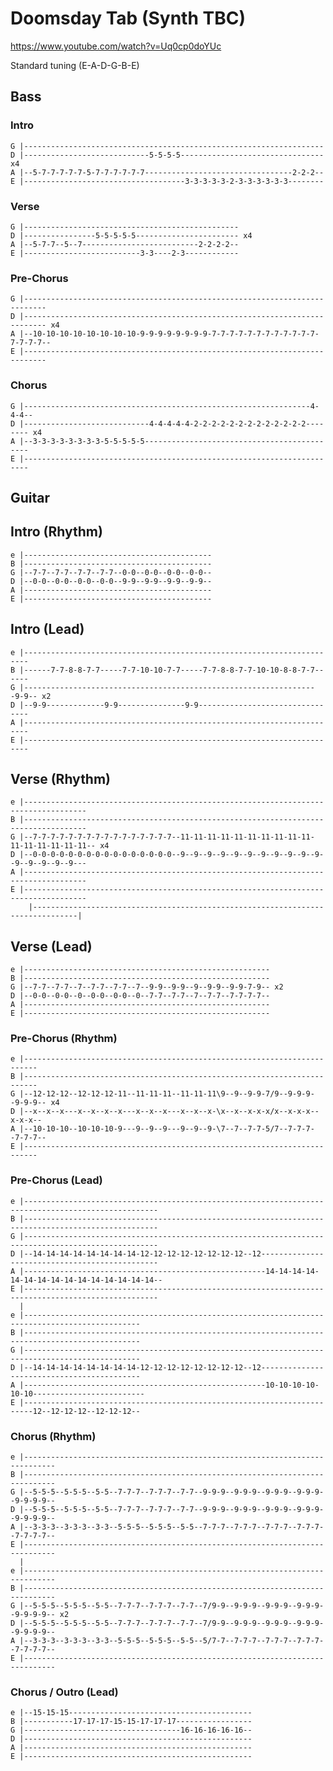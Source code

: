 # Doomsday Tab (Synth TBC)

<https://www.youtube.com/watch?v=Uq0cp0doYUc>

Standard tuning (E-A-D-G-B-E)

## Bass

### Intro

    G |-------------------------------------------------------------------
    D |----------------------------5-5-5-5-------------------------------- x4
    A |--5-7-7-7-7-7-5-7-7-7-7-7-7---------------------------------2-2-2--
    E |------------------------------------3-3-3-3-3-2-3-3-3-3-3-3--------

### Verse

    G |------------------------------------------------
    D |----------------5-5-5-5-5----------------------- x4
    A |--5-7-7--5--7--------------------------2-2-2-2--
    E |--------------------------3-3----2-3------------

### Pre-Chorus

    G |---------------------------------------------------------------------------
    D |--------------------------------------------------------------------------- x4
    A |--10-10-10-10-10-10-10-10-9-9-9-9-9-9-9-9-7-7-7-7-7-7-7-7-7-7-7-7-7-7-7-7--
    E |---------------------------------------------------------------------------

### Chorus

    G |----------------------------------------------------------------4-4-4--
    D |----------------------------4-4-4-4-4-2-2-2-2-2-2-2-2-2-2-2-2-2-------- x4
    A |--3-3-3-3-3-3-3-3-5-5-5-5-5--------------------------------------------
    E |-----------------------------------------------------------------------

## Guitar

## Intro (Rhythm)

    e |------------------------------------------
    B |------------------------------------------
    G |--7-7--7-7--7-7--7-7--0-0--0-0--0-0--0-0--
    D |--0-0--0-0--0-0--0-0--9-9--9-9--9-9--9-9--
    A |------------------------------------------
    E |------------------------------------------

## Intro (Lead)

    e |-----------------------------------------------------------------------
    B |------7-7-8-8-7-7-----7-7-10-10-7-7-----7-7-8-8-7-7-10-10-8-8-7-7------
    G |------------------------------------------------------------------9-9-- x2
    D |--9-9-------------9-9---------------9-9--------------------------------
    A |-----------------------------------------------------------------------
    E |-----------------------------------------------------------------------

## Verse (Rhythm)

    e |------------------------------------------------------------------------------------
    B |------------------------------------------------------------------------------------
    G |--7-7-7-7-7-7-7-7-7-7-7-7-7-7-7-7--11-11-11-11-11-11-11-11-11-11-11-11-11-11-11-11-- x4
    D |--0-0-0-0-0-0-0-0-0-0-0-0-0-0-0-0--9--9--9--9--9--9--9--9--9--9--9--9--9--9--9--9---
    A |------------------------------------------------------------------------------------
    E |------------------------------------------------------------------------------------
        |--------------------------------------------------------------------------------|

## Verse (Lead)

    e |-------------------------------------------------------
    B |-------------------------------------------------------
    G |--7-7--7-7--7--7-7--7-7--7--9-9--9-9--9--9-9--9-9-7-9-- x2
    D |--0-0--0-0--0--0-0--0-0--0--7-7--7-7--7--7-7--7-7-7-7--
    A |-------------------------------------------------------
    E |-------------------------------------------------------

### Pre-Chorus (Rhythm)

    e |-------------------------------------------------------------------------
    B |-------------------------------------------------------------------------
    G |--12-12-12--12-12-12-11--11-11-11--11-11-11\9--9--9-9-7/9--9-9-9--9-9-9-- x4
    D |--x--x--x---x--x--x--x---x--x--x---x--x--x-\x--x--x-x-x/x--x-x-x--x-x-x--
    A |--10-10-10--10-10-10-9---9--9--9---9--9--9-\7--7--7-7-5/7--7-7-7--7-7-7--
    E |-------------------------------------------------------------------------

### Pre-Chorus (Lead)

    e |----------------------------------------------------------------------------------------------------
    B |----------------------------------------------------------------------------------------------------
    G |----------------------------------------------------------------------------------------------------
    D |--14-14-14-14-14-14-14-14-12-12-12-12-12-12-12-12--12-----------------------------------------------
    A |------------------------------------------------------14-14-14-14-14-14-14-14-14-14-14-14-14-14-14--
    E |----------------------------------------------------------------------------------------------------
      |
    e |------------------------------------------------------------------------------------------------
    B |------------------------------------------------------------------------------------------------
    G |------------------------------------------------------------------------------------------------
    D |--14-14-14-14-14-14-14-14-12-12-12-12-12-12-12-12--12-------------------------------------------
    A |------------------------------------------------------10-10-10-10-10-10-------------------------
    E |------------------------------------------------------------------------12--12-12-12--12-12-12--

### Chorus (Rhythm)

    e |-----------------------------------------------------------------------------
    B |-----------------------------------------------------------------------------
    G |--5-5-5--5-5-5--5-5--7-7-7--7-7-7--7-7--9-9-9--9-9-9--9-9-9--9-9-9--9-9-9-9--
    D |--5-5-5--5-5-5--5-5--7-7-7--7-7-7--7-7--9-9-9--9-9-9--9-9-9--9-9-9--9-9-9-9--
    A |--3-3-3--3-3-3--3-3--5-5-5--5-5-5--5-5--7-7-7--7-7-7--7-7-7--7-7-7--7-7-7-7--
    E |-----------------------------------------------------------------------------
      |
    e |-----------------------------------------------------------------------------
    B |-----------------------------------------------------------------------------
    G |--5-5-5--5-5-5--5-5--7-7-7--7-7-7--7-7--7/9-9--9-9-9--9-9-9--9-9-9--9-9-9-9-- x2
    D |--5-5-5--5-5-5--5-5--7-7-7--7-7-7--7-7--7/9-9--9-9-9--9-9-9--9-9-9--9-9-9-9--
    A |--3-3-3--3-3-3--3-3--5-5-5--5-5-5--5-5--5/7-7--7-7-7--7-7-7--7-7-7--7-7-7-7--
    E |-----------------------------------------------------------------------------

### Chorus / Outro (Lead)

    e |--15-15-15-----------------------------------------
    B |-----------17-17-17-15-15-17-17-17-----------------
    G |-----------------------------------16-16-16-16-16--
    D |---------------------------------------------------
    A |---------------------------------------------------
    E |---------------------------------------------------
